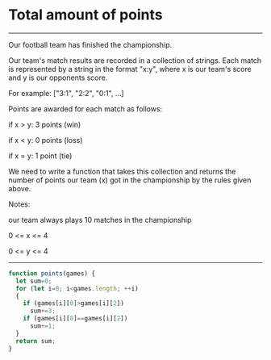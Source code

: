 # Total amount of points

***
Our football team has finished the championship.

Our team's match results are recorded in a collection of strings. Each match is represented by a string in the format "x:y", where x is our team's score and y is our opponents score.

For example: ["3:1", "2:2", "0:1", ...]

Points are awarded for each match as follows:

if x > y: 3 points (win)

if x < y: 0 points (loss)

if x = y: 1 point (tie)

We need to write a function that takes this collection and returns the number of points our team (x) got in the championship by the rules given above.

Notes:

our team always plays 10 matches in the championship

0 <= x <= 4

0 <= y <= 4
***

```js
function points(games) {
  let sum=0;
  for (let i=0; i<games.length; ++i)
  {
    if (games[i][0]>games[i][2])
      sum+=3;
    if (games[i][0]==games[i][2])
      sum+=1;
  }
  return sum;
}
```